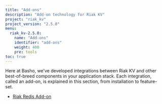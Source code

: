 ```yaml
---
title: "Add-ons"
description: "Add-on technology for Riak KV"
project: "riak_kv"
project_version: "2.5.0"
menu:
  riak_kv-2.5.0:
    name: "Add-ons"
    identifier: "add-ons"
    weight: 400
    pre: tools
toc: true
---
```




Here at Basho, we've developed integrations between Riak KV and other best-of-breed components in your application stack. Each integration, called an add-on, is explained in this section, from installation to feature-set.

* [Riak Redis Add-on](/riak/kv/2.5.0/add-ons/redis/)